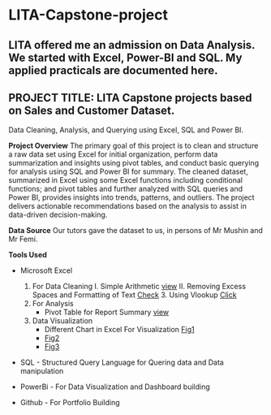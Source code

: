 # LITA-Capstone-project
## LITA offered me an admission on Data Analysis. We started with Excel, Power-BI and SQL. My applied practicals are documented here.
## PROJECT TITLE: LITA Capstone projects based on Sales and Customer Dataset.
Data Cleaning, Analysis, and Querying using Excel, SQL and Power BI.

**Project Overview**
The primary goal of this project is to clean and structure a raw data set using Excel for initial organization, perform data summarization and insights using pivot tables, and conduct basic querying for analysis using SQL and Power BI for summary. The cleaned dataset, summarized in Excel using some Excel functions including conditional functions; and pivot tables and further analyzed with SQL queries and Power BI, provides insights into trends, patterns, and outliers. The project delivers actionable recommendations based on the analysis to assist in data-driven decision-making.

**Data Source**
Our tutors gave the dataset to us, in persons of Mr Mushin and Mr Femi.

**Tools Used**
- Microsoft Excel
    1. For Data Cleaning
       I. Simple Arithmetic [view](https://docs.google.com/spreadsheets/d/1dfztYuF8bpYCgHDVIgtoTa1yXnY-c14D/edit?usp=sharing&ouid=115373249553552202897&rtpof=true&sd=true)
       II. Removing Excess Spaces and Formatting of Text [Check](https://docs.google.com/spreadsheets/d/1vDIJYzXy4EPV8nN9usfVoX8brf01SOYZ/edit?usp=sharing&ouid=115373249553552202897&rtpof=true&sd=true)
       3. Using Vlookup [Click](https://docs.google.com/spreadsheets/d/1Icb4UFAtkSCSvPu08xQmbyR_qrvcKX7E/edit?usp=sharing&ouid=115373249553552202897&rtpof=true&sd=true)
    2. For Analysis
        - Pivot Table for Report Summary [view](https://docs.google.com/spreadsheets/d/11YWse7TfaIonCN-jxyDML_atE0AHyanr/edit?usp=sharing&ouid=115373249553552202897&rtpof=true&sd=true)
    3. Data Visualization
        - Different Chart in Excel For Visualization [Fig1](https://drive.google.com/file/d/1zj_lgAK55WBDnwXMnfj5sn0QBhs3jPLZ/view?usp=sharing)
        - [Fig2](https://drive.google.com/file/d/132b8_71HT1FJfYXnUE3cSNvcTDdHhq7X/view?usp=sharing)
        - [Fig3](https://drive.google.com/file/d/1SESlg7aWI1NqL2QiaWc8mD2wt6D3wnco/view?usp=sharing)
      
          
- SQL - Structured Query Language for Quering data and Data manipulation
- PowerBi - For Data Visualization and Dashboard building
- Github - For Portfolio Building

